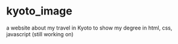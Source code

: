 # kyoto_image
a website about my travel in Kyoto to show my degree in html, css, javascript (still working on)
